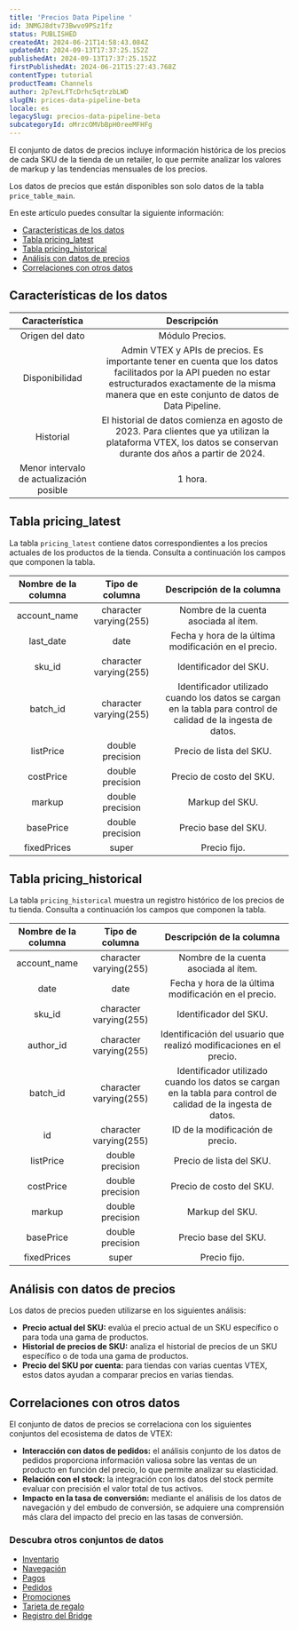 ```yaml
---
title: 'Precios Data Pipeline '
id: 3NMGJ8dtv73Bwvo9PSz1fz
status: PUBLISHED
createdAt: 2024-06-21T14:58:43.084Z
updatedAt: 2024-09-13T17:37:25.152Z
publishedAt: 2024-09-13T17:37:25.152Z
firstPublishedAt: 2024-06-21T15:27:43.768Z
contentType: tutorial
productTeam: Channels
author: 2p7evLfTcDrhc5qtrzbLWD
slugEN: prices-data-pipeline-beta
locale: es
legacySlug: precios-data-pipeline-beta
subcategoryId: oMrzcOMVbBpH0reeMFHFg
---
```


El conjunto de datos de precios incluye información histórica de los precios de cada SKU de la tienda de un retailer, lo que permite analizar los valores de markup y las tendencias mensuales de los precios.  

<div class="alerta alerta-advertencia">
Los datos de precios que están disponibles son solo datos de la tabla <code>price_table_main</code>.
</div>

En este artículo puedes consultar la siguiente información:  

- [Características de los datos](#caracteristicas-de-los-datos)  
- [Tabla pricing_latest](#tabla-pricing-latest)  
- [Tabla pricing_historical](#tabla-pricing-historical)  
- [Análisis con datos de precios](#analisis-con-datos-de-precios)  
- [Correlaciones con otros datos](#correlaciones-con-otros-datos)  

## Características de los datos

| **Característica** | **Descripción**	|
|:---------:|:-----:|
| Origen del dato | Módulo Precios. |
| Disponibilidad | Admin VTEX y APIs de precios. Es importante tener en cuenta que los datos facilitados por la API pueden no estar estructurados exactamente de la misma manera que en este conjunto de datos de Data Pipeline. |
| Historial  | El historial de datos comienza en agosto de 2023. Para clientes que ya utilizan la plataforma VTEX, los datos se conservan durante dos años a partir de 2024. 	|
| Menor intervalo de actualización posible | 1 hora. | 

## Tabla pricing_latest  

La tabla `pricing_latest` contiene datos correspondientes a los precios actuales de los productos de la tienda. Consulta a continuación los campos que componen la tabla.  

| **Nombre de la columna**  | **Tipo de columna** | **Descripción de la columna** |
|:----------:|:------------:|:-----------:|
| account_name | character varying(255) | Nombre de la cuenta asociada al ítem. |
| last_date  | date 	| Fecha y hora de la última modificación en el precio. |
| sku_id | character varying(255)| Identificador del SKU.	|
| batch_id  | character varying(255) 	| Identificador utilizado cuando los datos se cargan en la tabla para control de calidad de la ingesta de datos. |
| listPrice | double precision | Precio de lista del SKU.|
| costPrice | double precision  | Precio de costo del SKU. |
| markup  | double precision | Markup del SKU. |
| basePrice | double precision | Precio base del SKU.|
| fixedPrices | super | Precio fijo.|

## Tabla pricing_historical

La tabla `pricing_historical` muestra un registro histórico de los precios de tu tienda. Consulta a continuación los campos que componen la tabla.  

| **Nombre de la columna**  | **Tipo de columna** | **Descripción de la columna** |
|:--------:|:---------:|:--------:|
| account_name  | character varying(255) 	| Nombre de la cuenta asociada al ítem. |
| date | date  | Fecha y hora de la última modificación en el precio.|
| sku_id  | character varying(255) 	| Identificador del SKU. |
| author_id | character varying(255) 	|Identificación del usuario que realizó modificaciones en el precio. |
| batch_id | character varying(255) | Identificador utilizado cuando los datos se cargan en la tabla para control de calidad de la ingesta de datos. |
| id  | character varying(255) 	| ID de la modificación de precio. |
| listPrice | double precision  | Precio de lista del SKU. |
| costPrice | double precision  | Precio de costo del SKU. |
| markup    | double precision  | Markup del SKU.   |
| basePrice | double precision  | Precio base del SKU.   |
| fixedPrices| super  | Precio fijo. |

## Análisis con datos de precios  

Los datos de precios pueden utilizarse en los siguientes análisis:  
- __Precio actual del SKU:__ evalúa el precio actual de un SKU específico o para toda una gama de productos.  
- __Historial de precios de SKU:__ analiza el historial de precios de un SKU específico o de toda una gama de productos.  
- __Precio del SKU por cuenta:__ para tiendas con varias cuentas VTEX, estos datos ayudan a comparar precios en varias tiendas.  

## Correlaciones con otros datos  

El conjunto de datos de precios se correlaciona con los siguientes conjuntos del ecosistema de datos de VTEX:  

- **Interacción con datos de pedidos:** el análisis conjunto de los datos de pedidos proporciona información valiosa sobre las ventas de un producto en función del precio, lo que permite analizar su elasticidad.  
- **Relación con el stock:** la integración con los datos del stock permite evaluar con precisión el valor total de tus activos.  
- **Impacto en la tasa de conversión:** mediante el análisis de los datos de navegación y del embudo de conversión, se adquiere una comprensión más clara del impacto del precio en las tasas de conversión.  

### Descubra otros conjuntos de datos

- [Inventario](https://help.vtex.com/tutorial/inventario-data-pipeline-beta--2IvKMZV9SNrE6ipBRQr8h2)  
- [Navegación](https://help.vtex.com/tutorial/navegacao-data-pipeline-beta--4X4hK0zdIHN0Xn5x2MLYYd)   
- [Pagos](https://help.vtex.com/tutorial/pagamentos-data-pipeline-beta--7LWkFaA1jPabzc5JAt1rGs)  
- [Pedidos](https://help.vtex.com/tutorial/pedidos-data-pipeline-beta--2f3GlRJ5L5IRGVIxOmzrFv) 
- [Promociones](https://help.vtex.com/tutorial/promocoes-data-pipeline-beta--3WZ1syNucDFdvVhfKtA6Qd)
- [Tarjeta de regalo](https://help.vtex.com/pt/tutorial/vale-presente-data-pipeline--4XAnyc4scy3OG6RdnD7OEf)
- [Registro del Bridge](https://help.vtex.com/tutorial/logs-do-bridge-data-pipeline--2RFVJZL19nsWBSB4IXA0Z)
